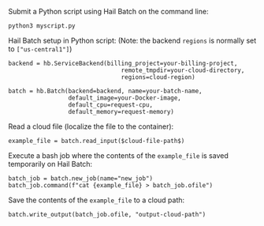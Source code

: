 Submit a Python script using Hail Batch on the command line:
```
python3 myscript.py
```

Hail Batch setup in Python script:
(Note: the backend `regions` is normally set to `["us-central1"]`)
```
backend = hb.ServiceBackend(billing_project=your-billing-project,
                                remote_tmpdir=your-cloud-directory,
                                regions=cloud-region)

batch = hb.Batch(backend=backend, name=your-batch-name,
                 default_image=your-Docker-image,  
                 default_cpu=request-cpu,
                 default_memory=request-memory)
```
Read a cloud file (localize the file to the container):
```
example_file = batch.read_input($cloud-file-path$)
```

Execute a bash job where the contents of the `example_file` is saved temporarily on Hail Batch:
```
batch_job = batch.new_job(name="new_job")
batch_job.command(f"cat {example_file} > batch_job.ofile")
```

Save the contents of the `example_file` to a cloud path:
```
batch.write_output(batch_job.ofile, "output-cloud-path")
```
